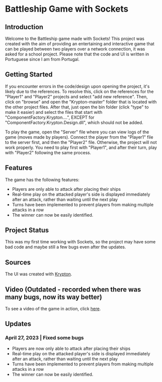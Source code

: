 # Battleship Game with Sockets

## Introduction
Welcome to the Battleship game made with Sockets! This project was created with the aim of providing an entertaining and interactive game that can be played between two players over a network connection, it was asked for a school project. Please note that the code and UI is written in Portuguese since I am from Portugal.

## Getting Started
If you encounter errors in the code/design upon opening the project, it's likely due to the references. To resolve this, click on the references for the "Player1" and "Player2" projects and select "add new reference". Then, click on "browse" and open the "Krypton-master" folder that is located with the other project files. After that, just open the bin folder (click "type" to make it easier) and select the files that start with "ComponentFactory.Krypton....", EXCEPT for "ComponentFactory.Krypton.Design.dll", which should not be added.

To play the game, open the "Server" file where you can view logs of the game (moves made by players). Connect the player from the "Player1" file to the server first, and then the "Player2" file. Otherwise, the project will not work properly. You need to play first with "Player1", and after their turn, play with "Player2" following the same process.

## Features
The game has the following features:
- Players are only able to attack after placing their ships
- Real-time play on the attacked player's side is displayed immediately after an attack, rather than waiting until the next play
- Turns have been implemented to prevent players from making multiple attacks in a row
- The winner can now be easily identified.

## Project Status
This was my first time working with Sockets, so the project may have some bad code and maybe still a few bugs even after the updates.

## Sources
The UI was created with [Krypton](https://github.com/ComponentFactory/Krypton).

## Video (Outdated - recorded when there was many bugs, now its way better)
To see a video of the game in action, click [here](https://user-images.githubusercontent.com/66210711/195928002-e63e497b-bd03-48ca-9598-fb64162b11b8.mp4).

## Updates
### April 27, 2023 | Fixed some bugs
- Players are now only able to attack after placing their ships
- Real-time play on the attacked player's side is displayed immediately after an attack, rather than waiting until the next play
- Turns have been implemented to prevent players from making multiple attacks in a row
- The winner can now be easily identified.
